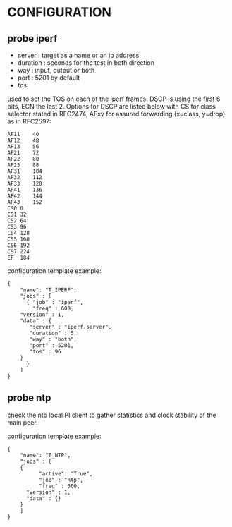 CONFIGURATION
=============

probe iperf
-----------

* server : target as a name or an ip address
* duration : seconds for the test in both direction
* way : input, output or both
* port : 5201 by default
* tos

used to set the TOS on each of the iperf frames. DSCP is using the
first 6 bits, ECN the last 2. Options for DSCP are listed below with
CS for class selector stated in RFC2474, AFxy for assured forwarding
(x=class, y=drop) as in RFC2597:
```
AF11	40
AF12	48
AF13	56
AF21	72
AF22	80
AF23	88
AF31	104
AF32	112
AF33	120
AF41	136
AF42	144
AF43	152
CS0	0
CS1	32
CS2	64
CS3	96
CS4	128
CS5	160
CS6	192
CS7	224
EF	184
```

configuration template example:
```
{ 
    "name": "T_IPERF",
    "jobs" : [
      { "job" : "iperf",
        "freq" : 600,
	"version" : 1,
	"data" : {
	   "server" : "iperf.server",
	   "duration" : 5,
	   "way" : "both",
	   "port" : 5201,
	   "tos" : 96
	}
      }
    ]
}
```

probe ntp
---------

check the ntp local PI client to gather statistics and clock stability of the main peer.

configuration template example:
```
{ 
    "name": "T_NTP",
    "jobs" : [
	{ 
          "active": "True",
          "job" : "ntp",
          "freq" : 600,
	  "version" : 1,
	  "data" : {}
	}
    ]
}
```

